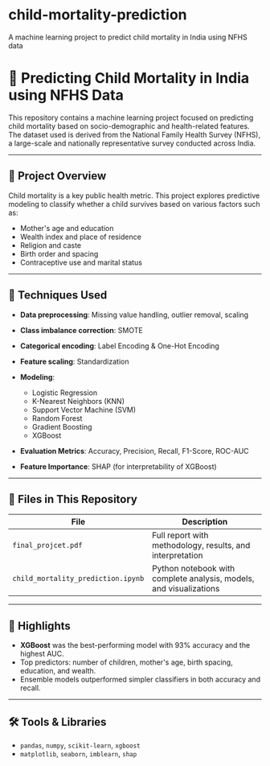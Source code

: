 # child-mortality-prediction
A machine learning project to predict child mortality in India using NFHS data

# 🧒 Predicting Child Mortality in India using NFHS Data

This repository contains a machine learning project focused on predicting child mortality based on socio-demographic and health-related features. The dataset used is derived from the National Family Health Survey (NFHS), a large-scale and nationally representative survey conducted across India.

---

## 📘 Project Overview

Child mortality is a key public health metric. This project explores predictive modeling to classify whether a child survives based on various factors such as:

- Mother's age and education
- Wealth index and place of residence
- Religion and caste
- Birth order and spacing
- Contraceptive use and marital status

---

## 🔧 Techniques Used

- **Data preprocessing**: Missing value handling, outlier removal, scaling
- **Class imbalance correction**: SMOTE
- **Categorical encoding**: Label Encoding & One-Hot Encoding
- **Feature scaling**: Standardization
- **Modeling**:
  - Logistic Regression
  - K-Nearest Neighbors (KNN)
  - Support Vector Machine (SVM)
  - Random Forest
  - Gradient Boosting
  - XGBoost

- **Evaluation Metrics**: Accuracy, Precision, Recall, F1-Score, ROC-AUC
- **Feature Importance**: SHAP (for interpretability of XGBoost)

---

## 📁 Files in This Repository

| File | Description |
|------|-------------|
| `final_projcet.pdf` | Full report with methodology, results, and interpretation |
| `child_mortality_prediction.ipynb` | Python notebook with complete analysis, models, and visualizations |

---

## 🚀 Highlights

- **XGBoost** was the best-performing model with 93% accuracy and the highest AUC.
- Top predictors: number of children, mother's age, birth spacing, education, and wealth.
- Ensemble models outperformed simpler classifiers in both accuracy and recall.

---

## 🛠 Tools & Libraries

- `pandas`, `numpy`, `scikit-learn`, `xgboost`
- `matplotlib`, `seaborn`, `imblearn`, `shap`

